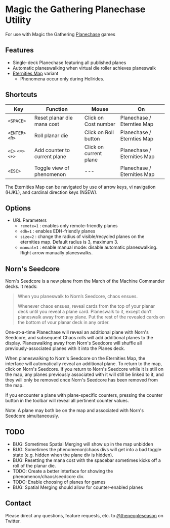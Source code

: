 Magic the Gathering Planechase Utility
======================================

For use with Magic the Gathering [Planechase](https://mtg.gamepedia.com/Planechase) games

Features
--------

- Single-deck Planechase featuring all published planes
- Automatic planeswalking when virtual die roller achieves planeswalk
- [Eternities Map](https://magic.wizards.com/en/articles/archive/feature/eternities-map-2010-07-19-0) variant
  - Phenomena occur only during Hellrides.

Shortcuts
------------------

Key | Function | Mouse | On
--- | -------- | ----- | --
`<SPACE>` | Reset planar die mana cost | Click on Cost number | Planechase / Eternties Map
`<ENTER>` `<R>` | Roll planar die | Click on Roll button | Planechase / Eternties Map
`<C>` `<=>` `<+>` | Add counter to current plane | Click on current plane | Planechase / Eternities Map
`<ESC>` | Toggle view of phenomenon | --- | Planechase / Eternities Map

The Eternities Map can be navigated by use of arrow keys, vi navigation (HJKL), and cardinal direction keys (NSEW).

Options
-------

- URL Parameters
  - `remote=1` : enables only remote-friendly planes
  - `edh=1` : enables EDH-friendly planes
  - `size=2` : change the radius of visible/recycled planes on the eternities map. Default radius is 3, maximum 3.
  - `manual=1` : enable manual mode: disable automatic planeswalking. Right arrow manually planeswalks.

Norn's Seedcore
---------------
Norn's Seedcore is a new plane from the March of the Machine Commander
decks. It reads:

> When you planeswalk to Norn’s Seedcore, chaos ensues.
>
> Whenever chaos ensues, reveal cards from the top of your planar deck
> until you reveal a plane card. Planeswalk to it, except don’t
> planeswalk away from any plane. Put the rest of the revealed cards
> on the bottom of vour planar deck in any order.

One-at-a-time Planechase will reveal an additional plane with Norn's
Seedcore, and subsequent Chaos rolls will add additional planes to the
display. Planeswalking away from Norn's Seedcore will shuffle all
previously-associated planes with it into the Planes deck.

When planeswalking to Norn's Seedcore on the Eternities Map, the
interface will automatically reveal an additional plane. To return to
the map, click on Norn's Seedcore. If you return to Norn's Seedcore
while it is still on the map, any planes previously associated with it
will still be linked to it, and they will only be removed once Norn's
Seedcore has been removed from the map.

If you encounter a plane with plane-specific counters, pressing the
counter button in the toolbar will reveal all pertinent counter
values.

Note: A plane may both be on the map and associated with Norn's
Seedcore simultaneously.


TODO
----

* BUG: Sometimes Spatial Merging will show up in the map unbidden
* BUG: Sometimes the phenomenon/chaos divs will get into a bad toggle state
  (e.g. hidden when the plane div is hidden).
* BUG: Resetting the mana cost with the spacebar sometimes kicks off a roll of the planar die.
* TODO: Create a better interface for showing the phenomenon/chaos/seedcore div.
* TODO: Enable choosing of planes for games
* BUG: Spatial Merging should allow for counter-enabled planes

Contact
-------

Please direct any questions, feature requests, etc. to [@thepeopleseason](https://twitter.com/thepeopleseason) on Twitter.

